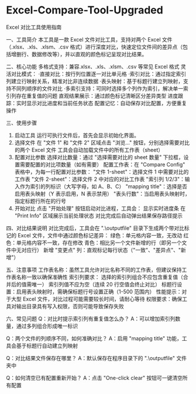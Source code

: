 # Excel-Compare-Tool-Upgraded
Excel 对比工具使用指南

一、工具简介
本工具是一款 Excel 文件对比工具，支持对两个 Excel 文件（.xlsx、.xls、.xlsm、.csv 格式）进行深度对比，快速定位文件间的差异点（包括增删行、数据修改等），并以直观的颜色标记呈现对比结果。

二、核心功能
多格式支持：兼容.xlsx、.xls、.xlsm、.csv 等常见 Excel 格式
灵活对比模式：
·直接对比：按行列位置逐一对比单元格
·索引对比：通过指定索引列建立行映射关系，精准对比非连续数据
·表头映射：基于标题行建立列映射，支持不同列顺序的文件对比
·多索引支持：可同时选择多个列作为索引，解决单一索引列存在重复值的问题
直观结果展示：通过颜色标记清晰区分差异类型
进度跟踪：实时显示对比进度和当前任务状态
配置记忆：自动保存对比配置，方便重复操作

三、使用步骤
1. 启动工具
运行可执行文件后，首先会显示初始化界面。
2. 选择文件
在 "文件 1" 和 "文件 2" 区域点击 "浏览..." 按钮，分别选择需要对比的两个 Excel 文件
工具会自动加载文件中的所有工作表（sheet）
3. 配置对比参数
选择对比数量：通过 "选择需要对比的 sheet 数量" 下拉框，设置需要配置的对比项数量（如有需要）
配置工作表：在 "Compare Config" 表格中，为每一行配置对比参数：
"文件 1-sheet"：选择文件 1 中需要对比的工作表
"文件 2-sheet"：选择文件 2 中对应的对比工作表
"索引列 1/2/3"：输入作为索引的列标识（大写字母，如 A、B、C）
"mapping title"：选择是否启用表头映射（Y 表示启用，N 表示禁用）
"表头行数"：当启用表头映射时，指定标题行所在的行号
4. 开始对比
点击 "开始处理" 按钮启动对比进程，工具会：
显示实时进度条
在 "Print Info" 区域展示当前处理状态
对比完成后自动弹出结果保存路径提示

四、对比结果说明
对比完成后，工具会在 ".\outputfile" 目录下生成两个带对比标记的 Excel 文件，文件中通过颜色标记差异：
绿色：单元格内容一致，无改动
红色：单元格内容不一致，存在修改
青色：相比另一个文件新增的行（即另一个文件中无对应行）
新增 "变更点" 列：直观标记每行状态（"一致"、"差异点"、"新增"）

五、注意事项
工作表名称：虽然工具允许对比名称不同的工作表，但建议保持工作表名称一致以确保准确性
索引列要求：
选择的索引列组合不应包含重复值（合并后的值需唯一）
索引列值不应为空（连续 20 行空值会终止对比）
标题行设置：启用表头映射时，需确保标题行号设置正确（1-500 范围内）
性能提示：对于大型 Excel 文件，对比过程可能需要较长时间，请耐心等待
权限要求：确保工具对输出目录具有写入权限，否则可能导致保存失败

六、常见问题
Q：对比时提示索引列有重复值怎么办？
A：可以增加索引列数量，通过多列组合形成唯一标识

Q：两个文件的列顺序不同，如何准确对比？
A：启用 "mapping title" 功能，工具会基于标题行自动建立列映射

Q：对比结果文件保存在哪里？
A：默认保存在程序目录下的 ".\outputfile" 文件夹中

Q：如何清空已有配置重新开始？
A：点击 "One-click clear" 按钮可一键清空所有配置
